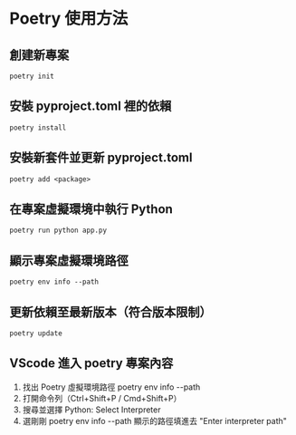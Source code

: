 # Poetry 使用方法

## 創建新專案
```poetry init```

## 安裝 pyproject.toml 裡的依賴
```poetry install```

## 安裝新套件並更新 pyproject.toml
```poetry add <package>```

## 在專案虛擬環境中執行 Python
```poetry run python app.py```

## 顯示專案虛擬環境路徑
```poetry env info --path```

## 更新依賴至最新版本（符合版本限制）
```poetry update```

## VScode 進入 poetry 專案內容
1. 找出 Poetry 虛擬環境路徑 poetry env info --path
2. 打開命令列（Ctrl+Shift+P / Cmd+Shift+P）
3. 搜尋並選擇 Python: Select Interpreter
4. 選剛剛 poetry env info --path 顯示的路徑填進去 "Enter interpreter path"